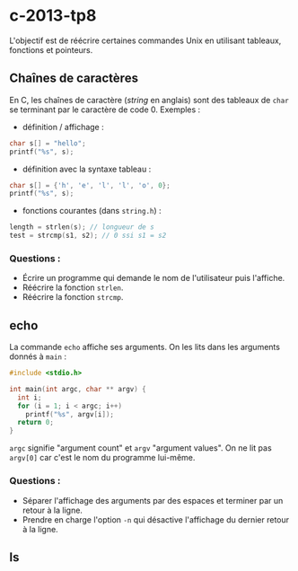 c-2013-tp8
==========

L'objectif est de réécrire certaines commandes Unix en utilisant tableaux, fonctions et pointeurs.

Chaînes de caractères
---------------------
En C, les chaînes de caractère (*string* en anglais) sont des tableaux de `char` se terminant par le caractère de code 0. Exemples :
* définition / affichage :
```c
char s[] = "hello";
printf("%s", s);
```

* définition avec la syntaxe tableau :
```c
char s[] = {'h', 'e', 'l', 'l', 'o', 0};
printf("%s", s);
```

* fonctions courantes (dans `string.h`) :
```c
length = strlen(s); // longueur de s
test = strcmp(s1, s2); // 0 ssi s1 = s2
```
### Questions :
* Écrire un programme qui demande le nom de l'utilisateur puis l'affiche.
* Réécrire la fonction `strlen`.
* Réécrire la fonction `strcmp`.

echo
----
La commande `echo` affiche ses arguments. On les lits dans les arguments donnés à `main` :

```c
#include <stdio.h>

int main(int argc, char ** argv) {
  int i;
  for (i = 1; i < argc; i++)
    printf("%s", argv[i]);
  return 0;
}
```
`argc` signifie "argument count" et `argv` "argument values". On ne lit pas `argv[0]` car c'est le nom du programme lui-même.

### Questions :
* Séparer l'affichage des arguments par des espaces et terminer par un retour à la ligne.
* Prendre en charge l'option `-n` qui désactive l'affichage du dernier retour à la ligne.

ls
--
